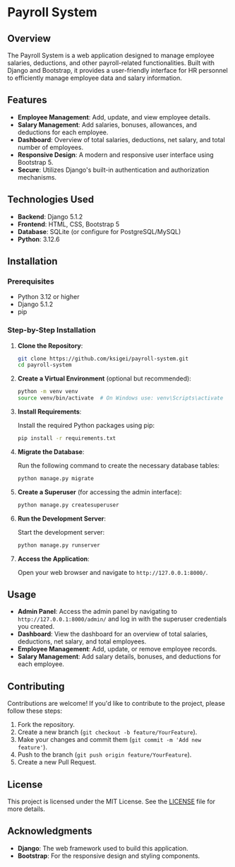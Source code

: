 # Payroll System

## Overview

The Payroll System is a web application designed to manage employee salaries, deductions, and other payroll-related functionalities. Built with Django and Bootstrap, it provides a user-friendly interface for HR personnel to efficiently manage employee data and salary information.

## Features

- **Employee Management**: Add, update, and view employee details.
- **Salary Management**: Add salaries, bonuses, allowances, and deductions for each employee.
- **Dashboard**: Overview of total salaries, deductions, net salary, and total number of employees.
- **Responsive Design**: A modern and responsive user interface using Bootstrap 5.
- **Secure**: Utilizes Django's built-in authentication and authorization mechanisms.

## Technologies Used

- **Backend**: Django 5.1.2
- **Frontend**: HTML, CSS, Bootstrap 5
- **Database**: SQLite (or configure for PostgreSQL/MySQL)
- **Python**: 3.12.6

## Installation

### Prerequisites

- Python 3.12 or higher
- Django 5.1.2
- pip

### Step-by-Step Installation

1. **Clone the Repository**:

   ```bash
   git clone https://github.com/ksigei/payroll-system.git
   cd payroll-system
   ```

2. **Create a Virtual Environment** (optional but recommended):

   ```bash
   python -m venv venv
   source venv/bin/activate  # On Windows use: venv\Scripts\activate
   ```

3. **Install Requirements**:

   Install the required Python packages using pip:

   ```bash
   pip install -r requirements.txt
   ```

4. **Migrate the Database**:

   Run the following command to create the necessary database tables:

   ```bash
   python manage.py migrate
   ```

5. **Create a Superuser** (for accessing the admin interface):

   ```bash
   python manage.py createsuperuser
   ```

6. **Run the Development Server**:

   Start the development server:

   ```bash
   python manage.py runserver
   ```

7. **Access the Application**:

   Open your web browser and navigate to `http://127.0.0.1:8000/`.

## Usage

- **Admin Panel**: Access the admin panel by navigating to `http://127.0.0.1:8000/admin/` and log in with the superuser credentials you created.
- **Dashboard**: View the dashboard for an overview of total salaries, deductions, net salary, and total employees.
- **Employee Management**: Add, update, or remove employee records.
- **Salary Management**: Add salary details, bonuses, and deductions for each employee.

## Contributing

Contributions are welcome! If you'd like to contribute to the project, please follow these steps:

1. Fork the repository.
2. Create a new branch (`git checkout -b feature/YourFeature`).
3. Make your changes and commit them (`git commit -m 'Add new feature'`).
4. Push to the branch (`git push origin feature/YourFeature`).
5. Create a new Pull Request.

## License

This project is licensed under the MIT License. See the [LICENSE](LICENSE) file for more details.

## Acknowledgments

- **Django**: The web framework used to build this application.
- **Bootstrap**: For the responsive design and styling components.

